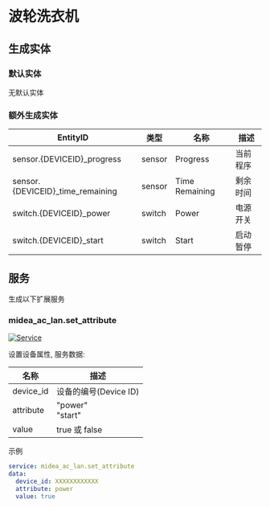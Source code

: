 # 波轮洗衣机

## 生成实体

### 默认实体

无默认实体

### 额外生成实体

| EntityID                          | 类型   | 名称           | 描述     |
| --------------------------------- | ------ | -------------- | -------- |
| sensor.{DEVICEID}\_progress       | sensor | Progress       | 当前程序 |
| sensor.{DEVICEID}\_time_remaining | sensor | Time Remaining | 剩余时间 |
| switch.{DEVICEID}\_power          | switch | Power          | 电源开关 |
| switch.{DEVICEID}\_start          | switch | Start          | 启动暂停 |

## 服务

生成以下扩展服务

### midea_ac_lan.set_attribute

[![Service](https://my.home-assistant.io/badges/developer_call_service.svg)](https://my.home-assistant.io/redirect/developer_call_service/?service=midea_ac_lan.set_attribute)

设置设备属性, 服务数据:

| 名称      | 描述                  |
| --------- | --------------------- |
| device_id | 设备的编号(Device ID) |
| attribute | "power"<br/>"start"   |
| value     | true 或 false         |

示例

```yaml
service: midea_ac_lan.set_attribute
data:
  device_id: XXXXXXXXXXXX
  attribute: power
  value: true
```
